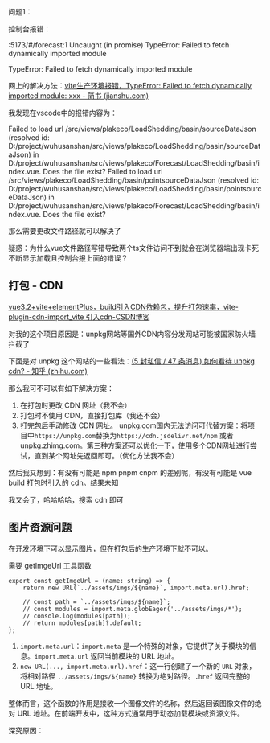 问题1：

控制台报错：

:5173/#/forecast:1 Uncaught (in promise) TypeError: Failed to fetch dynamically imported module

TypeError: Failed to fetch dynamically imported module

网上的解决方法：[vite生产环境报错，TypeError: Failed to fetch dynamically imported module: xxx - 简书 (jianshu.com)](https://www.jianshu.com/p/a0cd5adf5df9)

我发现在vscode中的报错内容为：

Failed to load url /src/views/plakeco/LoadShedding/basin/sourceDataJson (resolved id: D:/project/wuhusanshan/src/views/plakeco/LoadShedding/basin/sourceDataJson) in D:/project/wuhusanshan/src/views/plakeco/Forecast/LoadShedding/basin/index.vue. Does the file exist?
Failed to load url /src/views/plakeco/LoadShedding/basin/pointsourceDataJson (resolved id: D:/project/wuhusanshan/src/views/plakeco/LoadShedding/basin/pointsourceDataJson) in D:/project/wuhusanshan/src/views/plakeco/Forecast/LoadShedding/basin/index.vue. Does the file exist?

那么需要更改文件路径就可以解决了

疑惑：为什么vue文件路径写错导致两个ts文件访问不到就会在浏览器端出现卡死不断显示加载且控制台报上面的错误？





## 打包 - CDN

[vue3.2+vite+elementPlus，build引入CDN依赖包，提升打包速率，vite-plugin-cdn-import_vite 引入cdn-CSDN博客](https://blog.csdn.net/qq_29132907/article/details/131455244)

对我的这个项目原因是：unpkg网站等国外CDN内容分发网站可能被国家防火墙拦截了

下面是对 unpkg 这个网站的一些看法：[(5 封私信 / 47 条消息) 如何看待 unpkg cdn? - 知乎 (zhihu.com)](https://www.zhihu.com/question/62938096/answer/2987755648)

那么我可不可以有如下解决方案：

1. 在打包时更改 CDN 网址（我不会）
2. 打包时不使用 CDN，直接打包库（我还不会）
3. 打完包后手动修改 CDN 网址。 unpkg.com国内无法访问可代替方案：将项目中`https://unpkg.com`替换为`https://cdn.jsdelivr.net/npm` 或者 unpkg.zhimg.com。第三种方案还可以优化一下，使用多个CDN网址进行尝试，直到某个网址先返回即可。（优化方法我不会）



然后我又想到：有没有可能是 npm pnpm cnpm 的差别呢，有没有可能是 vue build 打包时引入的 cdn。结果未知

我又会了，哈哈哈哈，搜索 cdn 即可



## 图片资源问题

在开发环境下可以显示图片，但在打包后的生产环境下就不可以。

需要 getImgeUrl 工具函数

```TS
export const getImgeUrl = (name: string) => {
    return new URL(`../assets/imgs/${name}`, import.meta.url).href;

    // const path = `../assets/imgs/${name}`;
    // const modules = import.meta.globEager('../assets/imgs/*');
    // console.log(modules[path]);
    // return modules[path]?.default;
};
```

1. `import.meta.url`：`import.meta` 是一个特殊的对象，它提供了关于模块的信息。`import.meta.url` 返回当前模块的 URL 地址。
2. `new URL(..., import.meta.url).href`：这一行创建了一个新的 `URL` 对象，将相对路径 `../assets/imgs/${name}` 转换为绝对路径。`.href` 返回完整的 URL 地址。

整体而言，这个函数的作用是接收一个图像文件的名称，然后返回该图像文件的绝对 URL 地址。在前端开发中，这种方式通常用于动态加载模块或资源文件。



深究原因：